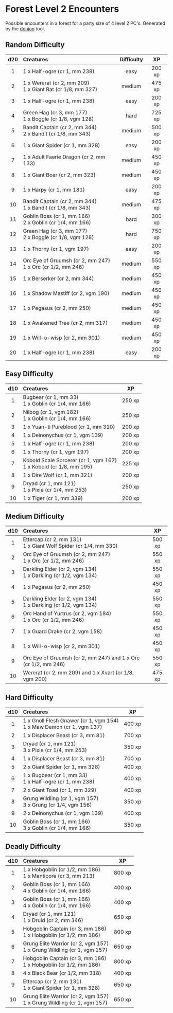 # Forest Level 2 Encounters

Possible encounters in a forest for a party size of 4 level 2 PC's. Generated by the
[donjon](https://donjon.bin.sh/5e/random/#type=encounter) tool.


## Random Difficulty

| d20 | Creatures | Difficulty | XP |
|:---:|:--------- |:----------:|:--:|
| 1 | 1 x Half-ogre (cr 1, mm 238) | easy | 200 xp |
| 2 | 1 x Wererat (cr 2, mm 209)<br>1 x Giant Rat (cr 1/8, mm 327) | medium | 475 xp |
| 3 | 1 x Half-ogre (cr 1, mm 238) | easy | 200 xp |
| 4 | Green Hag (cr 3, mm 177)<br>1 x Boggle (cr 1/8, vgm 128) | hard | 725 xp |
| 5 | Bandit Captain (cr 2, mm 344)<br>2 x Bandit (cr 1/8, mm 343) | medium | 500 xp |
| 6 | 1 x Giant Spider (cr 1, mm 328) | easy | 200 xp |
| 7 | 1 x Adult Faerie Dragon (cr 2, mm 133) | medium | 450 xp |
| 8 | 1 x Giant Boar (cr 2, mm 323) | medium | 450 xp |
| 9 | 1 x Harpy (cr 1, mm 181) | easy | 200 xp |
| 10 | Bandit Captain (cr 2, mm 344)<br>1 x Bandit (cr 1/8, mm 343) | medium | 475 xp |
| 11 | Goblin Boss (cr 1, mm 166)<br>2 x Goblin (cr 1/4, mm 166) | hard | 300 xp |
| 12 | Green Hag (cr 3, mm 177)<br>2 x Boggle (cr 1/8, vgm 128) | hard | 750 xp |
| 13 | 1 x Thorny (cr 1, vgm 197) | easy | 200 xp |
| 14 | Orc Eye of Gruumsh (cr 2, mm 247)<br>1 x Orc (cr 1/2, mm 246) | medium | 550 xp |
| 15 | 1 x Berserker (cr 2, mm 344) | medium | 450 xp |
| 16 | 1 x Shadow Mastiff (cr 2, vgm 190) | medium | 450 xp |
| 17 | 1 x Pegasus (cr 2, mm 250) | medium | 450 xp |
| 18 | 1 x Awakened Tree (cr 2, mm 317) | medium | 450 xp |
| 19 | 1 x Will-o-wisp (cr 2, mm 301) | medium | 450 xp |
| 20 | 1 x Half-ogre (cr 1, mm 238) | easy |200 xp |


## Easy Difficulty

| d10 | Creatures | XP |
|:---:|:--------- |:--:|
| 1 | Bugbear (cr 1, mm 33) <br>1 x Goblin (cr 1/4, mm 166) | 250 xp |
| 2 | Nilbog (cr 1, vgm 182)<br>1 x Goblin (cr 1/4, mm 166) | 250 xp |
| 3 | 1 x Yuan-ti Pureblood (cr 1, mm 310) | 200 xp |
| 4 | 1 x Deinonychus (cr 1, vgm 139) | 200 xp |
| 5 | 1 x Half-ogre (cr 1, mm 238) | 200 xp |
| 6 | 1 x Thorny (cr 1, vgm 197) | 200 xp |
| 7 | Kobold Scale Sorcerer (cr 1, vgm 167)<br>1 x Kobold (cr 1/8, mm 195) | 225 xp |
| 8 | 1 x Dire Wolf (cr 1, mm 321) | 200 xp |
| 9 | Dryad (cr 1, mm 121)<br>1 x Pixie (cr 1/4, mm 253) | 250 xp |
| 10 | 1 x Tiger (cr 1, mm 339) | 200 xp |


## Medium Difficulty

| d10 | Creatures | XP |
|:---:|:--------- |:--:|
| 1 | Ettercap (cr 2, mm 131)<br>1 x Giant Wolf Spider (cr 1/4, mm 330) | 500 xp |
| 2 | Orc Eye of Gruumsh (cr 2, mm 247)<br>1 x Orc (cr 1/2, mm 246) | 550 xp |
| 3 | Darkling Elder (cr 2, vgm 134)<br>1 x Darkling (cr 1/2, vgm 134) | 550 xp |
| 4 | 1 x Pegasus (cr 2, mm 250) | 450 xp |
| 5 | Darkling Elder (cr 2, vgm 134)<br>1 x Darkling (cr 1/2, vgm 134) | 550 xp |
| 6 | Orc Hand of Yurtrus (cr 2, vgm 184)<br>1 x Orc (cr 1/2, mm 246) | 550 xp |
| 7 | 1 x Guard Drake (cr 2, vgm 158) | 450 xp |
| 8 | 1 x Will-o-wisp (cr 2, mm 301) | 450 xp |
| 9 | Orc Eye of Gruumsh (cr 2, mm 247) and 1 x Orc (cr 1/2, mm 246) | 550 xp |
| 10 | Wererat (cr 2, mm 209) and 1 x Xvart (cr 1/8, vgm 200) | 475 xp |


## Hard Difficulty

| d10 | Creatures | XP |
|:---:|:--------- |:--:|
| 1 | 1 x Gnoll Flesh Gnawer (cr 1, vgm 154)<br>1 x Maw Demon (cr 1, vgm 137) | 400 xp |
| 2 | 1 x Displacer Beast (cr 3, mm 81) | 700 xp |
| 3 | Dryad (cr 1, mm 121)<br>3 x Pixie (cr 1/4, mm 253) | 350 xp |
| 4 | 1 x Displacer Beast (cr 3, mm 81) | 700 xp |
| 5 | 2 x Giant Spider (cr 1, mm 328) | 400 xp |
| 6 | 1 x Bugbear (cr 1, mm 33)<br>1 x Half-ogre (cr 1, mm 238) | 400 xp |
| 7 | 2 x Giant Toad (cr 1, mm 329) | 400 xp |
| 8 | Grung Wildling (cr 1, vgm 157)<br>3 x Grung (cr 1/4, vgm 156) | 350 xp |
| 9 | 2 x Deinonychus (cr 1, vgm 139) | 400 xp |
| 10 | Goblin Boss (cr 1, mm 166)<br>3 x Goblin (cr 1/4, mm 166) | 350 xp |


## Deadly Difficulty

| d10 | Creatures | XP |
|:---:|:--------- |:--:|
| 1 | 1 x Hobgoblin (cr 1/2, mm 186)<br>1 x Manticore (cr 3, mm 213) | 800 xp |
| 2 | Goblin Boss (cr 1, mm 166)<br>4 x Goblin (cr 1/4, mm 166) | 400 xp |
| 3 | Goblin Boss (cr 1, mm 166)<br>4 x Goblin (cr 1/4, mm 166) | 400 xp |
| 4 | Dryad (cr 1, mm 121)<br>1 x Druid (cr 2, mm 346) |  650 xp |
| 5 | Hobgoblin Captain (cr 3, mm 186)<br>1 x Hobgoblin (cr 1/2, mm 186) | 800 xp |
| 6 | Grung Elite Warrior (cr 2, vgm 157)<br>1 x Grung Wildling (cr 1, vgm 157) | 650 xp |
| 7 | Hobgoblin Captain (cr 3, mm 186)<br>1 x Hobgoblin (cr 1/2, mm 186) | 800 xp |
| 8 | 4 x Black Bear (cr 1/2, mm 318) | 400 xp |
| 9 | Ettercap (cr 2, mm 131)<br>1 x Giant Spider (cr 1, mm 328) | 650 xp |
| 10 | Grung Elite Warrior (cr 2, vgm 157)<br>1 x Grung Wildling (cr 1, vgm 157) | 650 xp |
